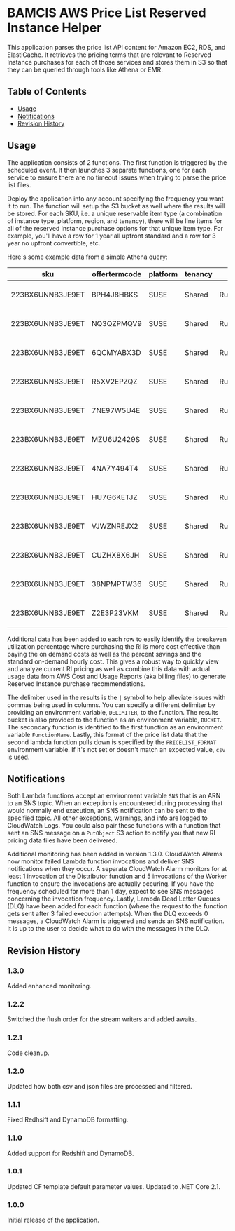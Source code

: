# BAMCIS AWS Price List Reserved Instance Helper

This application parses the price list API content for Amazon EC2, RDS, and ElastiCache. It retrieves the pricing terms
that are relevant to Reserved Instance purchases for each of those services and stores them in S3 so that they can be 
queried through tools like Athena or EMR.

## Table of Contents
- [Usage](#usage)
- [Notifications](#notifications)
- [Revision History](#revision-history)

## Usage

The application consists of 2 functions. The first function is triggered by the scheduled event. It then launches 3 separate functions, one 
for each service to ensure there are no timeout issues when trying to parse the price list files.

Deploy the application into any account specifying the frequency you want it to run. The function will setup the S3 bucket
as well where the results will be stored. For each SKU, i.e. a unique reservable item type (a combination of instance type, platform, region,
and tenancy), there will be line items for all of the reserved instance purchase options for that unique item type. For example, you'll have
a row for 1 year all upfront standard and a row for 3 year no upfront convertible, etc. 

Here's some example data from a simple Athena query:

| sku              | offertermcode | platform | tenancy | operation         | usagetype               | region    | service   | instancetype | operatingsystem | adjustedpriceperunit | ondemandhourlycost | breakevenpercentage | upfrontfee | leaseterm | purchaseoption  | offeringclass | termtype | key                             | reservedinstancecost | ondemandcostforterm | costsavings | percentsavings | vcpu | memory |
|------------------|---------------|----------|---------|-------------------|-------------------------|-----------|-----------|--------------|-----------------|----------------------|--------------------|---------------------|------------|-----------|-----------------|---------------|----------|---------------------------------|----------------------|---------------------|-------------|----------------|------|--------|
| 223BX6UNNB3JE9ET | BPH4J8HBKS    | SUSE     | Shared  | RunInstances:000g | USW2-BoxUsage:r4.xlarge | us-west-2 | AmazonEC2 | r4.xlarge    | SUSE            | 0.1475               | 0.366              | 0.403005464         | 0          | 3         | NO_UPFRONT      | STANDARD      | RESERVED | 3::NO_UPFRONT::STANDARD         | 3876.3               | 9618.48             | 5742.18     | 59.699         | 4    | 30.5   |
| 223BX6UNNB3JE9ET | NQ3QZPMQV9    | SUSE     | Shared  | RunInstances:000g | USW2-BoxUsage:r4.xlarge | us-west-2 | AmazonEC2 | r4.xlarge    | SUSE            | 0                    | 0.366              | 0.345376816         | 3322       | 3         | ALL_UPFRONT     | STANDARD      | RESERVED | 3::ALL_UPFRONT::STANDARD        | 3322                 | 9618.48             | 6296.48     | 65.462         | 4    | 30.5   |
| 223BX6UNNB3JE9ET | 6QCMYABX3D    | SUSE     | Shared  | RunInstances:000g | USW2-BoxUsage:r4.xlarge | us-west-2 | AmazonEC2 | r4.xlarge    | SUSE            | 0                    | 0.366              | 0.517753325         | 1660       | 1         | ALL_UPFRONT     | STANDARD      | RESERVED | 1::ALL_UPFRONT::STANDARD        | 1660                 | 3206.16             | 1546.16     | 48.225         | 4    | 30.5   |
| 223BX6UNNB3JE9ET | R5XV2EPZQZ    | SUSE     | Shared  | RunInstances:000g | USW2-BoxUsage:r4.xlarge | us-west-2 | AmazonEC2 | r4.xlarge    | SUSE            | 0.0739               | 0.366              | 0.40506317          | 1954       | 3         | PARTIAL_UPFRONT | CONVERTIBLE   | RESERVED | 3::PARTIAL_UPFRONT::CONVERTIBLE | 3896.092             | 9618.48             | 5722.388    | 59.494         | 4    | 30.5   |
| 223BX6UNNB3JE9ET | 7NE97W5U4E    | SUSE     | Shared  | RunInstances:000g | USW2-BoxUsage:r4.xlarge | us-west-2 | AmazonEC2 | r4.xlarge    | SUSE            | 0.2262               | 0.366              | 0.618032787         | 0          | 1         | NO_UPFRONT      | CONVERTIBLE   | RESERVED | 1::NO_UPFRONT::CONVERTIBLE      | 1981.512             | 3206.16             | 1224.648    | 38.197         | 4    | 30.5   |
| 223BX6UNNB3JE9ET | MZU6U2429S    | SUSE     | Shared  | RunInstances:000g | USW2-BoxUsage:r4.xlarge | us-west-2 | AmazonEC2 | r4.xlarge    | SUSE            | 0                    | 0.366              | 0.398503714         | 3833       | 3         | ALL_UPFRONT     | CONVERTIBLE   | RESERVED | 3::ALL_UPFRONT::CONVERTIBLE     | 3833                 | 9618.48             | 5785.48     | 60.15          | 4    | 30.5   |
| 223BX6UNNB3JE9ET | 4NA7Y494T4    | SUSE     | Shared  | RunInstances:000g | USW2-BoxUsage:r4.xlarge | us-west-2 | AmazonEC2 | r4.xlarge    | SUSE            | 0.201                | 0.366              | 0.549180328         | 0          | 1         | NO_UPFRONT      | STANDARD      | RESERVED | 1::NO_UPFRONT::STANDARD         | 1760.76              | 3206.16             | 1445.4      | 45.082         | 4    | 30.5   |
| 223BX6UNNB3JE9ET | HU7G6KETJZ    | SUSE     | Shared  | RunInstances:000g | USW2-BoxUsage:r4.xlarge | us-west-2 | AmazonEC2 | r4.xlarge    | SUSE            | 0.093                | 0.366              | 0.527010505         | 875        | 1         | PARTIAL_UPFRONT | STANDARD      | RESERVED | 1::PARTIAL_UPFRONT::STANDARD    | 1689.68              | 3206.16             | 1516.48     | 47.299         | 4    | 30.5   |
| 223BX6UNNB3JE9ET | VJWZNREJX2    | SUSE     | Shared  | RunInstances:000g | USW2-BoxUsage:r4.xlarge | us-west-2 | AmazonEC2 | r4.xlarge    | SUSE            | 0                    | 0.366              | 0.583252239         | 1870       | 1         | ALL_UPFRONT     | CONVERTIBLE   | RESERVED | 1::ALL_UPFRONT::CONVERTIBLE     | 1870                 | 3206.16             | 1336.16     | 41.675         | 4    | 30.5   |
| 223BX6UNNB3JE9ET | CUZHX8X6JH    | SUSE     | Shared  | RunInstances:000g | USW2-BoxUsage:r4.xlarge | us-west-2 | AmazonEC2 | r4.xlarge    | SUSE            | 0.105                | 0.366              | 0.593170647         | 982        | 1         | PARTIAL_UPFRONT | CONVERTIBLE   | RESERVED | 1::PARTIAL_UPFRONT::CONVERTIBLE | 1901.8               | 3206.16             | 1304.36     | 40.683         | 4    | 30.5   |
| 223BX6UNNB3JE9ET | 38NPMPTW36    | SUSE     | Shared  | RunInstances:000g | USW2-BoxUsage:r4.xlarge | us-west-2 | AmazonEC2 | r4.xlarge    | SUSE            | 0.066                | 0.366              | 0.362269298         | 1750       | 3         | PARTIAL_UPFRONT | STANDARD      | RESERVED | 3::PARTIAL_UPFRONT::STANDARD    | 3484.48              | 9618.48             | 6134        | 63.773         | 4    | 30.5   |
| 223BX6UNNB3JE9ET | Z2E3P23VKM    | SUSE     | Shared  | RunInstances:000g | USW2-BoxUsage:r4.xlarge | us-west-2 | AmazonEC2 | r4.xlarge    | SUSE            | 0.1647               | 0.366              | 0.45                | 0          | 3         | NO_UPFRONT      | CONVERTIBLE   | RESERVED | 3::NO_UPFRONT::CONVERTIBLE      | 4328.316             | 9618.48             | 5290.164    | 55             | 4    | 30.5   |

Additional data has been added to each row to easily identify the breakeven utilization percentage where purchasing the RI is more cost
effective than paying the on demand costs as well as the percent savings and the standard on-demand hourly cost. This gives a robust way
to quickly view and analyze current RI pricing as well as combine this data with actual usage data from AWS Cost and Usage Reports (aka billing
files) to generate Reserved Instance purchase recommendations.

The delimiter used in the results is the `|` symbol to help alleviate issues with commas being used in columns. You can specify
a different delimiter by providing an environment variable, `DELIMITER`, to the function. The results bucket is also provided to the function
as an environment variable, `BUCKET`. The secondary function is identified to the first function as an environment variable `FunctionName`. Lastly,
this format of the price list data that the second lambda function pulls down is specified by the `PRICELIST_FORMAT` environment variable. If it's not
set or doesn't match an expected value, `csv` is used.

## Notifications
Both Lambda functions accept an environment variable `SNS` that is an ARN to an SNS topic. When an exception is encountered during processing that
would normally end execution, an SNS notification can be sent to the specified topic. All other exceptions, warnings, and info are logged to CloudWatch
Logs. You could also pair these functions with a function that sent an SNS message on a `PutObject` S3 action to notify you that new RI pricing data
files have been delivered.

Additional monitoring has been added in version 1.3.0. CloudWatch Alarms now monitor failed Lambda function invocations and deliver SNS notifications when they occur. A separate CloudWatch Alarm monitors for at least 1 invocation of the Distributor function and 5 invocations of the Worker function to ensure the invocations are actually occuring. If you have the frequency scheduled for more than 1 day, expect to see SNS messages concerning the invocation frequency. Lastly, Lambda Dead Letter Queues (DLQ) have been added for each function (where the request to the function gets sent after 3 failed execution attempts). When the DLQ exceeds 0 messages, a CloudWatch Alarm is triggered and sends an SNS notification. It is up to the user to decide what to do with the messages in the DLQ.

## Revision History

### 1.3.0
Added enhanced monitoring.

### 1.2.2
Switched the flush order for the stream writers and added awaits.

### 1.2.1
Code cleanup.

### 1.2.0
Updated how both csv and json files are processed and filtered.

### 1.1.1
Fixed Redhsift and DynamoDB formatting.

### 1.1.0
Added support for Redshift and DynamoDB.

### 1.0.1
Updated CF template default parameter values. Updated to .NET Core 2.1.

### 1.0.0
Initial release of the application.
